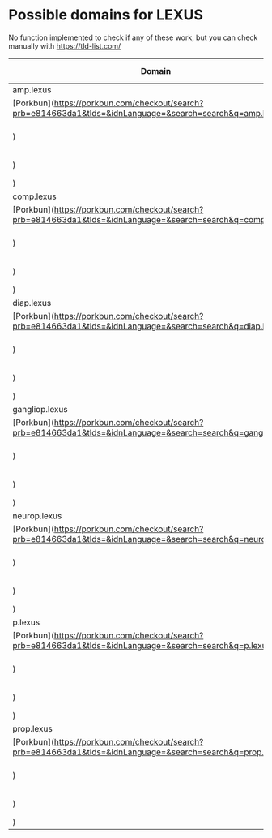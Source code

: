 # Possible domains for LEXUS

No function implemented to check if any of these work, but you can check manually with https://tld-list.com/

| Domain | Porkbun | NameCheap | Google Domains |
|---|---|---|---|
| amp.lexus | [Porkbun](https://porkbun.com/checkout/search?prb=e814663da1&tlds=&idnLanguage=&search=search&q=amp.lexus) | [Namecheap](https://www.namecheap.com/domains/registration/results/?domain=amp.lexus) | [Google](https://domains.google.com/registrar/search?searchTerm=amp.lexus) |
| comp.lexus | [Porkbun](https://porkbun.com/checkout/search?prb=e814663da1&tlds=&idnLanguage=&search=search&q=comp.lexus) | [Namecheap](https://www.namecheap.com/domains/registration/results/?domain=comp.lexus) | [Google](https://domains.google.com/registrar/search?searchTerm=comp.lexus) |
| diap.lexus | [Porkbun](https://porkbun.com/checkout/search?prb=e814663da1&tlds=&idnLanguage=&search=search&q=diap.lexus) | [Namecheap](https://www.namecheap.com/domains/registration/results/?domain=diap.lexus) | [Google](https://domains.google.com/registrar/search?searchTerm=diap.lexus) |
| gangliop.lexus | [Porkbun](https://porkbun.com/checkout/search?prb=e814663da1&tlds=&idnLanguage=&search=search&q=gangliop.lexus) | [Namecheap](https://www.namecheap.com/domains/registration/results/?domain=gangliop.lexus) | [Google](https://domains.google.com/registrar/search?searchTerm=gangliop.lexus) |
| neurop.lexus | [Porkbun](https://porkbun.com/checkout/search?prb=e814663da1&tlds=&idnLanguage=&search=search&q=neurop.lexus) | [Namecheap](https://www.namecheap.com/domains/registration/results/?domain=neurop.lexus) | [Google](https://domains.google.com/registrar/search?searchTerm=neurop.lexus) |
| p.lexus | [Porkbun](https://porkbun.com/checkout/search?prb=e814663da1&tlds=&idnLanguage=&search=search&q=p.lexus) | [Namecheap](https://www.namecheap.com/domains/registration/results/?domain=p.lexus) | [Google](https://domains.google.com/registrar/search?searchTerm=p.lexus) |
| prop.lexus | [Porkbun](https://porkbun.com/checkout/search?prb=e814663da1&tlds=&idnLanguage=&search=search&q=prop.lexus) | [Namecheap](https://www.namecheap.com/domains/registration/results/?domain=prop.lexus) | [Google](https://domains.google.com/registrar/search?searchTerm=prop.lexus) |
